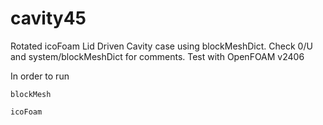 # cavity45
Rotated icoFoam Lid Driven Cavity case using blockMeshDict. Check 0/U and system/blockMeshDict for comments. 
Test with OpenFOAM v2406 
 
In order to run
```
blockMesh
```
```
icoFoam
```

